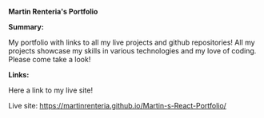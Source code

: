 
<strong>Martin Renteria's Portfolio</strong>

<strong>Summary:</strong>

My portfolio with links to all my live projects and github repositories! All my projects showcase my skills in various technologies and my love of coding. Please come take a look! 

<strong>Links:</strong>

Here a link to my live site! 

Live site: https://martinrenteria.github.io/Martin-s-React-Portfolio/

